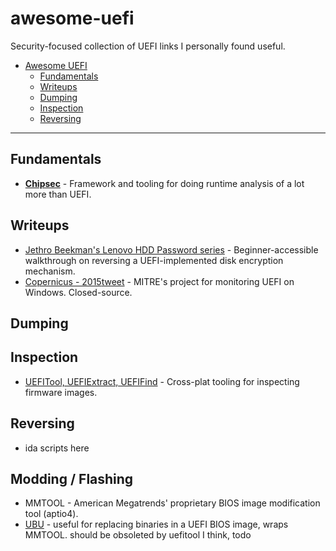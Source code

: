 # awesome-uefi

Security-focused collection of UEFI links I personally found useful.

- [Awesome UEFI](#awesome-uefi)
    - [Fundamentals](#fundamentals)
    - [Writeups](#writeups)
    - [Dumping](#dumping)
    - [Inspection](#inspection)
    - [Reversing](#reversing)

- - -
## Fundamentals
* **[Chipsec](https://github.com/chipsec/chipsec)** - Framework and tooling for doing runtime analysis of a lot more than UEFI.

## Writeups
* [Jethro Beekman's Lenovo HDD Password series](https://jbeekman.nl/blog/2015/03/reverse-engineering-uefi-firmware/) - Beginner-accessible walkthrough on reversing a UEFI-implemented disk encryption mechanism.
* [Copernicus - 2015](https://www.blackhat.com/docs/us-13/US-13-Butterworth-BIOS-Security-Code.zip)[tweet](https://twitter.com/XenoKovah/status/647047425417474048) - MITRE's project for monitoring UEFI on Windows. Closed-source.

## Dumping

## Inspection
* [UEFITool, UEFIExtract, UEFIFind](https://github.com/LongSoft/UEFITool) - Cross-plat tooling for inspecting firmware images.

## Reversing
* ida scripts here

## Modding / Flashing
* MMTOOL - American Megatrends' proprietary BIOS image modification tool (aptio4).
* [UBU](https://firmwaresecurity.com/2016/08/28/uefi-bios-updater-ubu-updated/) - useful for replacing binaries in a UEFI BIOS image, wraps MMTOOL. should be obsoleted by uefitool I think, todo 
